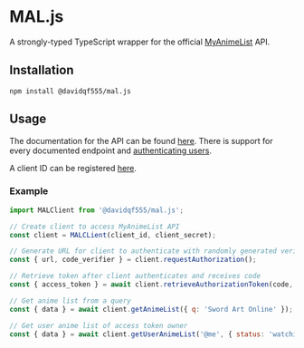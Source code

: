 # MAL.js
A strongly-typed TypeScript wrapper for the official [MyAnimeList](https://myanimelist.net/) API. 

## Installation
```
npm install @davidqf555/mal.js
```

## Usage

The documentation for the API can be found [here](https://myanimelist.net/apiconfig/references/api/v2). There is support for every documented endpoint and [authenticating users](https://myanimelist.net/apiconfig/references/authorization). 

A client ID can be registered [here](https://myanimelist.net/apiconfig). 

### Example
```js
import MALClient from '@davidqf555/mal.js';

// Create client to access MyAnimeList API
const client = MALCLient(client_id, client_secret);

// Generate URL for client to authenticate with randomly generated verifer
const { url, code_verifier } = client.requestAuthorization();

// Retrieve token after client authenticates and receives code
const { access_token } = await client.retrieveAuthorizationToken(code, code_verifier);

// Get anime list from a query
const { data } = await client.getAnimeList({ q: 'Sword Art Online' });

// Get user anime list of access token owner
const { data } = await client.getUserAnimeList('@me', { status: 'watching' }, access_token);
```